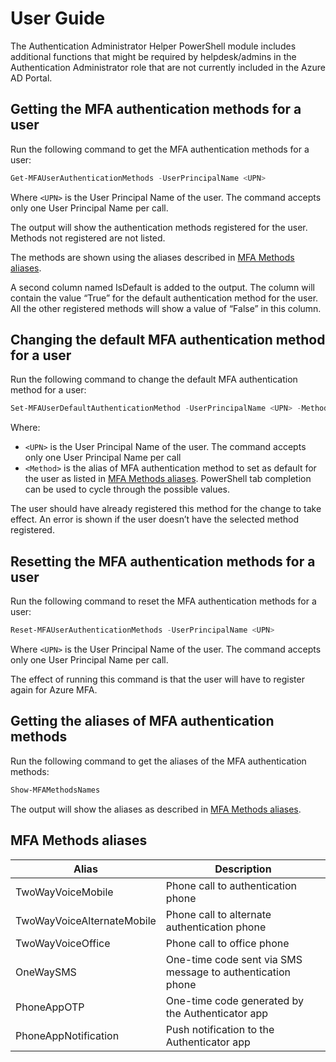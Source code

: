 # User Guide

The Authentication Administrator Helper PowerShell module includes additional functions that might be required by helpdesk/admins in the Authentication Administrator role that are not currently included in the Azure AD Portal.

## Getting the MFA authentication methods for a user

Run the following command to get the MFA authentication methods for a user:

```powershell
Get-MFAUserAuthenticationMethods -UserPrincipalName <UPN>
```

Where `<UPN>` is the User Principal Name of the user. The command accepts only one User Principal Name per call.

The output will show the authentication methods registered for the user. Methods not registered are not listed.

The methods are shown using the aliases described in [MFA Methods aliases](#mfa-methods-aliases).

A second column named IsDefault is added to the output. The column will contain the value “True” for the default authentication method for the user. All the other registered methods will show a value of “False” in this column.

## Changing the default MFA authentication method for a user

Run the following command to change the default MFA authentication method for a user:

```powershell
Set-MFAUserDefaultAuthenticationMethod -UserPrincipalName <UPN> -Method <MethodAlias>
```

Where:

- `<UPN>` is the User Principal Name of the user. The command accepts only one User Principal Name per call
- `<Method>` is the alias of MFA authentication method to set as default for the user as listed in [MFA Methods aliases](#mfa-methods-aliases). PowerShell tab completion can be used to cycle through the possible values.

The user should have already registered this method for the change to take effect. An error is shown if the user doesn’t have the selected method registered.

## Resetting the MFA authentication methods for a user

Run the following command to reset the MFA authentication methods for a user:

```powershell
Reset-MFAUserAuthenticationMethods -UserPrincipalName <UPN>
```

Where `<UPN>` is the User Principal Name of the user. The command accepts only one User Principal Name per call.

The effect of running this command is that the user will have to register again for Azure MFA.

## Getting the aliases of MFA authentication methods

Run the following command to get the aliases of the MFA authentication methods:

```powershell
Show-MFAMethodsNames
```

The output will show the aliases as described in [MFA Methods aliases](#mfa-methods-aliases).

## MFA Methods aliases

|Alias                      |Description  |
|---------------------------|-------------|
|TwoWayVoiceMobile          | Phone call to authentication phone |
|TwoWayVoiceAlternateMobile | Phone call to alternate authentication phone |
|TwoWayVoiceOffice          | Phone call to office phone |
|OneWaySMS                  | One-time code sent via SMS message to authentication phone |
|PhoneAppOTP                | One-time code generated by the Authenticator app |
|PhoneAppNotification       | Push notification to the Authenticator app |
